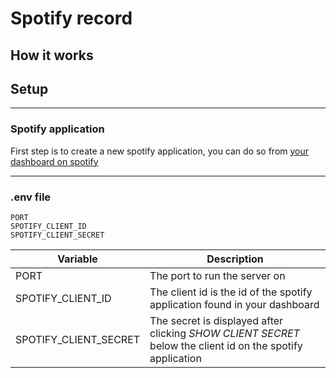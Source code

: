 # Spotify record

## How it works

## Setup

---

### Spotify application

First step is to create a new spotify application, you can do so from [your dashboard on spotify](https://developer.spotify.com/dashboard/applications)

---

### .env file

```env
PORT
SPOTIFY_CLIENT_ID
SPOTIFY_CLIENT_SECRET
```

| Variable              | Description                                                                                                |
| --------------------- | ---------------------------------------------------------------------------------------------------------- |
| PORT                  | The port to run the server on                                                                              |
| SPOTIFY_CLIENT_ID     | The client id is the id of the spotify application found in your dashboard                                 |
| SPOTIFY_CLIENT_SECRET | The secret is displayed after clicking _SHOW CLIENT SECRET_ below the client id on the spotify application |
